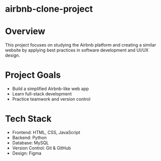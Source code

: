 # airbnb-clone-project
# Overview
This project focuses on studying the Airbnb platform and creating a similar website by applying best practices in software development and UI/UX design.
# Project Goals
- Build a simplified Airbnb-like web app
- Learn full-stack development
- Practice teamwork and version control
# Tech Stack
- Frontend: HTML, CSS, JavaScript
- Backend: Python
- Database: MySQL
- Version Control: Git & GitHub
- Design: Figma
